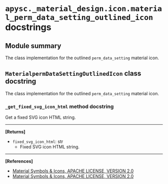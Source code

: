 # `apysc._material_design.icon.material_perm_data_setting_outlined_icon` docstrings

## Module summary

The class implementation for the outlined `perm_data_setting` material icon.

## `MaterialpermDataSettingOutlinedIcon` class docstring

The class implementation for the outlined `perm_data_setting` material icon.

### `_get_fixed_svg_icon_html` method docstring

Get a fixed SVG icon HTML string.<hr>

**[Returns]**

- `fixed_svg_icon_html`: str
  - Fixed SVG icon HTML string.

<hr>

**[References]**

- [Material Symbols & Icons, APACHE LICENSE, VERSION 2.0](https://fonts.google.com/icons?icon.size=24&icon.color=%23e8eaed)
- [Material Symbols & Icons, APACHE LICENSE, VERSION 2.0](https://www.apache.org/licenses/LICENSE-2.0.html)
